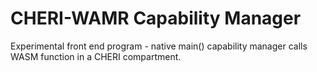 CHERI-WAMR Capability Manager
=============================
Experimental front end program - native main() capability manager calls WASM function in a CHERI compartment.